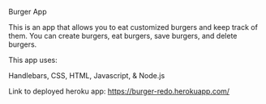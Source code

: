 Burger App

This is an app that allows you to eat customized burgers and keep track of them.  You can create burgers, eat burgers, save burgers, and delete burgers.

This app uses:

Handlebars,
CSS,
HTML,
Javascript, &
Node.js

Link to deployed heroku app: https://burger-redo.herokuapp.com/

